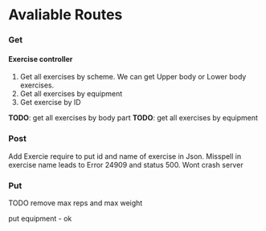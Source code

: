 # Avaliable Routes

### Get

#### Exercise controller
1. Get all exercises by scheme. We can get Upper body or Lower body exercises.
2. Get  all exercises by equipment 
3. Get exercise by ID 


**TODO**: get all exercises by body part
**TODO**: get all exercises by equipment


### Post
Add Exercie require to put id and name of exercise in Json. Misspell in exercise name leads to 
Error 24909 and status 500. Wont crash server



### Put
TODO remove max reps and max weight

put equipment - ok
